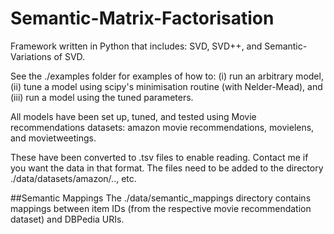 # Semantic-Matrix-Factorisation

Framework written in Python that includes: SVD, SVD++, and Semantic-Variations of SVD.

See the ./examples folder for examples of how to: (i) run an arbitrary model, (ii) tune a model using scipy's minimisation routine (with Nelder-Mead), and (iii) run a model using the tuned parameters.

All models have been set up, tuned, and tested using Movie recommendations datasets: amazon movie recommendations, movielens, and movietweetings.

These have been converted to .tsv files to enable reading. Contact me if you want the data in that format. The files need to be added to the directory ./data/datasets/amazon/.., etc.

##Semantic Mappings
The ./data/semantic_mappings directory contains mappings between item IDs (from the respective movie recommendation dataset) and DBPedia URIs.
